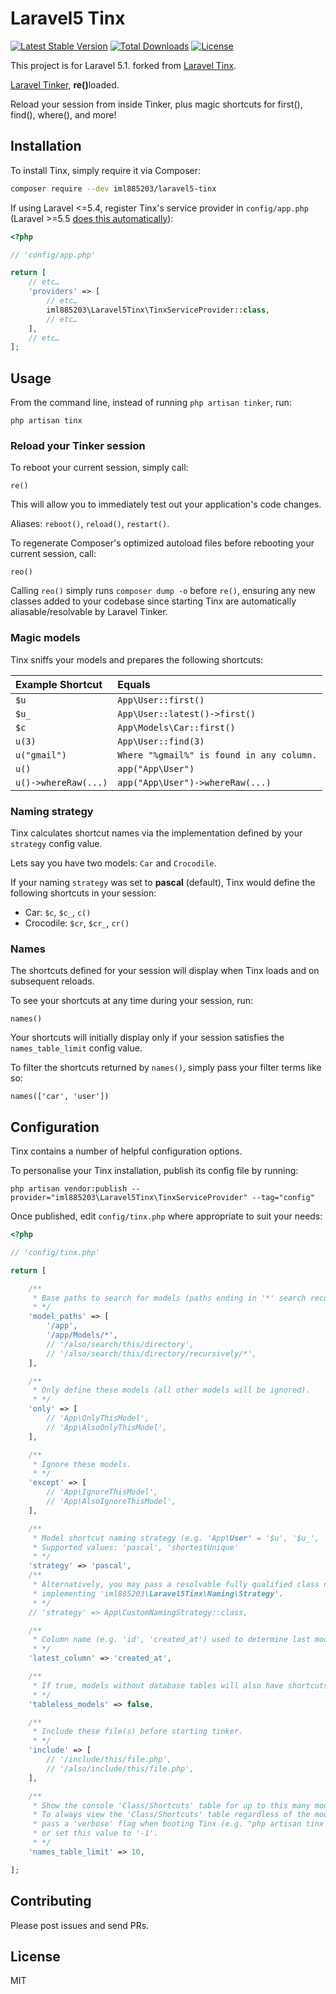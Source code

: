 # Laravel5 Tinx
[![Latest Stable Version](https://img.shields.io/packagist/v/iml885203/laravel5-tinx.svg)](https://packagist.org/packages/iml885203/laravel5-tinx)
[![Total Downloads](https://img.shields.io/packagist/dt/iml885203/laravel5-tinx.svg)](https://packagist.org/packages/iml885203/laravel5-tinx)
[![License](https://img.shields.io/packagist/l/iml885203/laravel5-tinx.svg)](https://packagist.org/packages/iml885203/laravel5-tinx)

This project is for Laravel 5.1. forked from [Laravel Tinx](https://github.com/furey/tinx).

[Laravel Tinker](https://github.com/laravel/tinker), <b>re()</b>loaded.

Reload your session from inside Tinker, plus magic shortcuts for first(), find(), where(), and more!

## Installation

To install Tinx, simply require it via Composer:

```bash
composer require --dev iml885203/laravel5-tinx
```

If using Laravel <=5.4, register Tinx's service provider in `config/app.php` (Laravel >=5.5 [does this automatically](https://laravel.com/docs/5.5/packages#package-discovery)):

```php
<?php

// 'config/app.php'

return [
    // etc…
    'providers' => [
        // etc…
        iml885203\Laravel5Tinx\TinxServiceProvider::class,
        // etc…
    ],
    // etc…
];
```



## Usage

From the command line, instead of running `php artisan tinker`, run:

```
php artisan tinx
```

### Reload your Tinker session

To reboot your current session, simply call:

```
re()
```

This will allow you to immediately test out your application's code changes.

Aliases: `reboot()`, `reload()`, `restart()`.

To regenerate Composer's optimized autoload files before rebooting your current session, call:

```
reo()
```

Calling `reo()` simply runs `composer dump -o` before `re()`, ensuring any new classes added to your codebase since starting Tinx are automatically aliasable/resolvable by Laravel Tinker.

### Magic models

Tinx sniffs your models and prepares the following shortcuts:

| Example Shortcut            | Equals                                              |
|:--------------------------- |:--------------------------------------------------- |
| `$u`                        | `App\User::first()`                                 |
| `$u_`                       | `App\User::latest()->first()`                       |
| `$c`                        | `App\Models\Car::first()`                           |
| `u(3)`                      | `App\User::find(3)`                                 |
| `u("gmail")`                | `Where "%gmail%" is found in any column.`           |
| `u()`                       | `app("App\User")`                                   |
| `u()->whereRaw(...)`        | `app("App\User")->whereRaw(...)`                    |

### Naming strategy

Tinx calculates shortcut names via the implementation defined by your `strategy` config value.

Lets say you have two models: `Car` and `Crocodile`.

If your naming `strategy` was set to **pascal** (default), Tinx would define the following shortcuts in your session:

- Car: `$c`, `$c_`, `c()`
- Crocodile: `$cr`, `$cr_`, `cr()`

### Names

The shortcuts defined for your session will display when Tinx loads and on subsequent reloads.

To see your shortcuts at any time during your session, run:

```
names()
```

Your shortcuts will initially display only if your session satisfies the `names_table_limit` config value.

To filter the shortcuts returned by `names()`, simply pass your filter terms like so:

```
names(['car', 'user'])
```

## Configuration

Tinx contains a number of helpful configuration options.

To personalise your Tinx installation, publish its config file by running:

```
php artisan vendor:publish --provider="iml885203\Laravel5Tinx\TinxServiceProvider" --tag="config"
```

Once published, edit `config/tinx.php` where appropriate to suit your needs:

```php
<?php

// 'config/tinx.php'

return [

    /**
     * Base paths to search for models (paths ending in '*' search recursively).
     * */
    'model_paths' => [
        '/app',
        '/app/Models/*',
        // '/also/search/this/directory',
        // '/also/search/this/directory/recursively/*',
    ],

    /**
     * Only define these models (all other models will be ignored).
     * */
    'only' => [
        // 'App\OnlyThisModel',
        // 'App\AlsoOnlyThisModel',
    ],

    /**
     * Ignore these models.
     * */
    'except' => [
        // 'App\IgnoreThisModel',
        // 'App\AlsoIgnoreThisModel',
    ],

    /**
     * Model shortcut naming strategy (e.g. 'App\User' = '$u', '$u_', 'u()').
     * Supported values: 'pascal', 'shortestUnique'
     * */
    'strategy' => 'pascal',
    /**
     * Alternatively, you may pass a resolvable fully qualified class name
     * implementing 'iml885203\Laravel5Tinx\Naming\Strategy'.
     * */
    // 'strategy' => App\CustomNamingStrategy::class,

    /**
     * Column name (e.g. 'id', 'created_at') used to determine last model shortcut (i.e. '$u_').
     * */
    'latest_column' => 'created_at',

    /**
     * If true, models without database tables will also have shortcuts defined.
     * */
    'tableless_models' => false,

    /**
     * Include these file(s) before starting tinker.
     * */
    'include' => [
        // '/include/this/file.php',
        // '/also/include/this/file.php',
    ],

    /**
     * Show the console 'Class/Shortcuts' table for up to this many model names, otherwise, hide it.
     * To always view the 'Class/Shortcuts' table regardless of the model name count,
     * pass a 'verbose' flag when booting Tinx (e.g. "php artisan tinx -v"),
     * or set this value to '-1'.
     * */
    'names_table_limit' => 10,

];
```

## Contributing

Please post issues and send PRs.

## License

MIT
